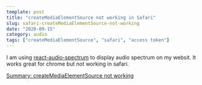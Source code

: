 ```yaml
---
template: post
title: "createMediaElementSource not working in Safari"
slug: safari-createMediaElementSource-not-working
date: "2020-09-15"
category: audio 
tags: ["createMediaElementSource", "safari", "access token"]
---
```


I am using [react-audio-spectrum](react-audio-spectrum) to display audio spectrum on my websit. It works great for chrome but not working in safari. 

[Summary: createMediaElementSource not working](https://bugs.webkit.org/show_bug.cgi?id=211394)


